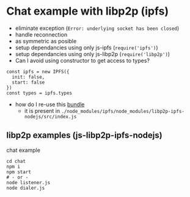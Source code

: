 # Chat example with libp2p (ipfs)

- eliminate exception (`Error: underlying socket has been closed`)
- handle reconnection
- as symmetric as posible
- setup dependancies using only js-ipfs (`require('ipfs')`)
- setup dependancies using only js-libp2p (`require('libp2p')`)
- Can I avoid using constructor to get access to types?
```
const ipfs = new IPFS({
  init: false,
  start: false
})
const types = ipfs.types
```
- how do I re-use this [bundle](https://github.com/ipfs/js-ipfs/blob/master/src/core/runtime/libp2p-nodejs.js)
  - it is present in `./node_modules/ipfs/node_modules/libp2p-ipfs-nodejs/src/index.js`

## libp2p examples (js-libp2p-ipfs-nodejs)
chat example
```
cd chat
npm i
npm start
# - or -
node listener.js
node dialer.js
```
